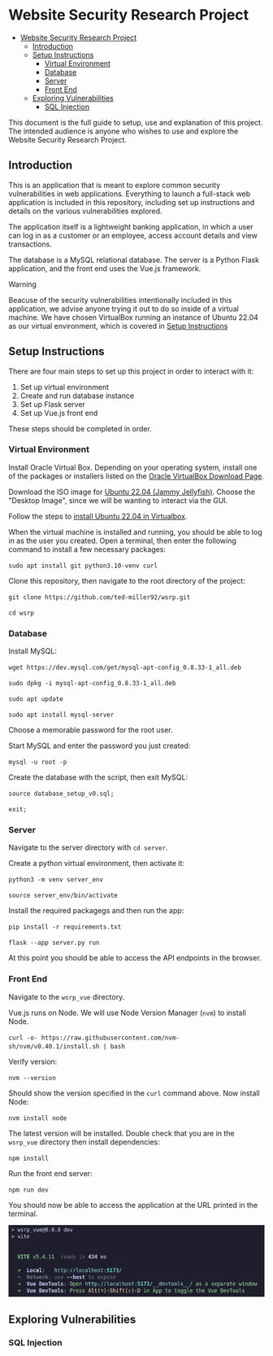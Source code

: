 # Website Security Research Project
- [Website Security Research Project](#website-security-research-project)
  - [Introduction](#introduction)
  - [Setup Instructions](#setup-instructions)
    - [Virtual Environment](#virtual-environment)
    - [Database](#database)
    - [Server](#server)
    - [Front End](#front-end)
  - [Exploring Vulnerabilities](#exploring-vulnerabilities)
    - [SQL Injection](#sql-injection)

This document is the full guide to setup, use and explanation of this project. The intended audience is anyone who wishes to use and explore the Website Security Research Project. 

## Introduction

This is an application that is meant to explore common security vulnerabilities in web applications. Everything to launch a full-stack web application is included in this repository, including set up instructions and details on the various vulnerabilities explored. 

The application itself is a lightweight banking application, in which a user can log in as a customer or an employee, access account details and view transactions. 

The database is a MySQL relational database. The server is a Python Flask application, and the front end uses the Vue.js framework. 

> [!WARNING]
> Beacuse of the security vulnerabilities intentionally included in this application, we advise anyone trying it out to do so inside of a virtual machine. We have chosen VirtualBox running an instance of Ubuntu 22.04 as our virtual environment, which is covered in [Setup Instructions](#setup-instructions)

## Setup Instructions

There are four main steps to set up this project in order to interact with it:

1. Set up virtual environment
2. Create and run database instance
3. Set up Flask server
4. Set up Vue.js front end

These steps should be completed in order. 

### Virtual Environment

Install Oracle Virtual Box. Depending on your operating system, install one of the packages or installers listed on the [Oracle VirtualBox Download Page](https://www.oracle.com/virtualization/technologies/vm/downloads/virtualbox-downloads.html). 

Download the ISO image for [Ubuntu 22.04 (Jammy Jellyfish)](https://www.releases.ubuntu.com/22.04/). Choose the "Desktop Image", since we will be wanting to interact via the GUI. 

Follow the steps to [install Ubuntu 22.04 in Virtualbox](https://itslinuxfoss.com/install-ubuntu-22-04-virtualbox/). 

When the virtual machine is installed and running, you should be able to log in as the user you created. Open a terminal, then enter the following command to install a few necessary packages:

`sudo apt install git python3.10-venv curl`

Clone this repository, then navigate to the root directory of the project:

`git clone https://github.com/ted-miller92/wsrp.git`

`cd wsrp`

### Database

Install MySQL:

`wget https://dev.mysql.com/get/mysql-apt-config_0.8.33-1_all.deb`

`sudo dpkg -i mysql-apt-config_0.8.33-1_all.deb`

`sudo apt update`

`sudo apt install mysql-server`

Choose a memorable password for the root user.

Start MySQL and enter the password you just created:

`mysql -u root -p`

Create the database with the script, then exit MySQL:

`source database_setup_v0.sql;`

`exit;`

### Server

Navigate to the server directory with `cd server`.

Create a python virtual environment, then activate it:

`python3 -m venv server_env`

`source server_env/bin/activate`

Install the required packagegs and then run the app:

`pip install -r requirements.txt`

`flask --app server.py run`

At this point you should be able to access the API endpoints in the browser. 

### Front End

Navigate to the `wsrp_vue` directory.

Vue.js runs on Node. We will use Node Version Manager (`nvm`) to install Node. 

`curl -o- https://raw.githubusercontent.com/nvm-sh/nvm/v0.40.1/install.sh | bash`

Verify version:

`nvm --version`

Should show the version specified in the `curl` command above. Now install Node:

`nvm install node`

The latest version will be installed. Double check that you are in the `wsrp_vue` directory then install dependencies:

`npm install`

Run the front end server:

`npm run dev`

You should now be able to access the application at the URL printed in the terminal. 

![alt text](../public/vue_output.png)

## Exploring Vulnerabilities

### SQL Injection


